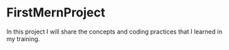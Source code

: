 # FirstMernProject
In this project I will share the concepts and coding practices that I learned in my training. 

